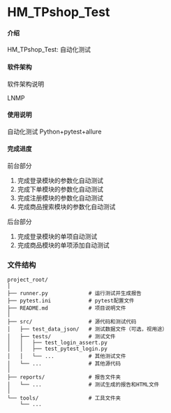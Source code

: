# HM_TPshop_Test

#### 介绍
HM_TPshop_Test: 自动化测试

#### 软件架构
软件架构说明

LNMP

#### 使用说明
自动化测试
Python+pytest+allure

#### 完成进度

前台部分
1.  完成登录模块的参数化自动测试
2.  完成下单模块的参数化自动测试
3.  完成注册模块的参数化自动测试
4.  完成商品搜索模块的参数化自动测试

后台部分
1.   完成登录模块的单项自动测试
2.   完成商品模块的单项添加自动测试



### 文件结构

```
project_root/
│
├── runner.py             # 运行测试并生成报告
├── pytest.ini            # pytest配置文件
├── README.md             # 项目说明文件
│
├── src/                  # 源代码和测试代码
│   ├── test_data_json/   # 测试数据文件（可选，视用途）
│   ├── tests/            # 测试文件
│   │   ├── test_login_assert.py
│   │   ├── test_pytest_login.py
│   │   └── ...           # 其他测试文件
│   └── ...               # 其他源代码
│
├── reports/              # 报告文件夹
│   └── ...               # 测试生成的报告和HTML文件
│
└── tools/                # 工具文件夹
    └── ...
